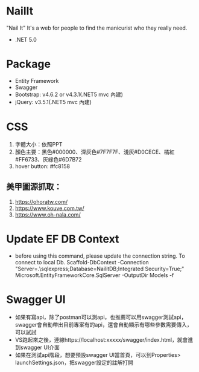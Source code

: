 # NailIt
"Nail It" It's a web for people to find the manicurist who they really need.
* .NET 5.0

# Package
* Entity Framework
* Swagger
* Bootstrap: v4.6.2 or v4.3.1(.NET5 mvc 內建)
* jQuery: v3.5.1(.NET5 mvc 內建)

# CSS
1. 字體大小：依照PPT
2. 顏色主要：黑色#000000、深灰色#7F7F7F、淺灰#D0CECE、橘紅#FF6733、灰綠色#6D7B72
3. hover button: #fc8158
## 美甲圖源抓取：
1. https://ohoratw.com/
2. https://www.kouve.com.tw/
3. https://www.oh-nala.com/

# Update EF DB Context
* before using this command, please update the connection string. To connect to local Db.
Scaffold-DbContext -Connection "Server=.\sqlexpress;Database=NailitDB;Integrated Security=True;" Microsoft.EntityFrameworkCore.SqlServer -OutputDir Models -f

# Swagger UI
* 如果有寫api，除了postman可以測api，也推薦可以用swagger測試api，swagger會自動帶出目前專案有的api，還會自動顯示有哪些參數需要傳入，可以試試
* VS跑起來之後，連線https://localhost:xxxxx/swagger/index.html，就會進到swagger UI介面
* 如果在測試api階段，想要預設swagger UI當首頁，可以到Properties> launchSettings.json，把swagger設定的註解打開

